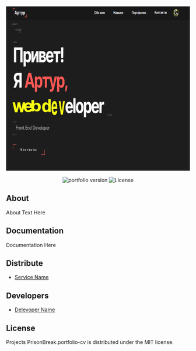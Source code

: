 <p align="center">
      <img src="https://github.com/PrisonBreak8/responsive-portfolio-website-Artur/blob/main/hero-prev.png" alt="My CV page preview" width="800" height="450">
</p>

<p align="center">
   <img src="https://img.shields.io/badge/Version-v1.0(Alpha)-brightgreen" alt="portfolio version">
   <img src="https://img.shields.io/badge/License-MIT-informational" alt="License">
</p>

## About

About Text Here

## Documentation

Documentation Here

## Distribute

- [Service Name](https://prisonbreak8.github.io/responsive-portfolio-website-Artur/responsive-portfolio-website-Artur/home.html)


## Developers

- [Delevoper Name](https://github.com/PrisonBreak8)

## License

Projects PrisonBreak.portfolio-cv is distributed under the MIT license.
